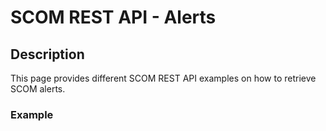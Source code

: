 # SCOM REST API - Alerts


## Description
This page provides different SCOM REST API examples on how to retrieve SCOM alerts.

### Example
```

